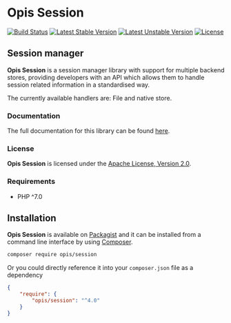 Opis Session
============
[![Build Status](https://travis-ci.org/opis/session.png)](https://travis-ci.org/opis/session)
[![Latest Stable Version](https://poser.pugx.org/opis/session/version.png)](https://packagist.org/packages/opis/session)
[![Latest Unstable Version](https://poser.pugx.org/opis/session/v/unstable.png)](//packagist.org/packages/opis/session)
[![License](https://poser.pugx.org/opis/session/license.png)](https://packagist.org/packages/opis/session)

Session manager
--------------
**Opis Session** is a session manager library with support for multiple backend stores, providing
developers with an API which allows them to handle session related information in a standardised way.

The currently available handlers are: File and native store. 

### Documentation

The full documentation for this library can be found [here][documentation].

### License

**Opis Session** is licensed under the [Apache License, Version 2.0][apache_license].

### Requirements

* PHP ^7.0

## Installation

**Opis Session** is available on [Packagist] and it can be installed from a 
command line interface by using [Composer]. 

```bash
composer require opis/session
```

Or you could directly reference it into your `composer.json` file as a dependency

```json
{
    "require": {
        "opis/session": "^4.0"
    }
}
```

[documentation]: https://www.opis.io/session
[apache_license]: https://www.apache.org/licenses/LICENSE-2.0 "Apache License"
[Packagist]: https://packagist.org/packages/opis/session "Packagist"
[Composer]: https://getcomposer.org "Composer"